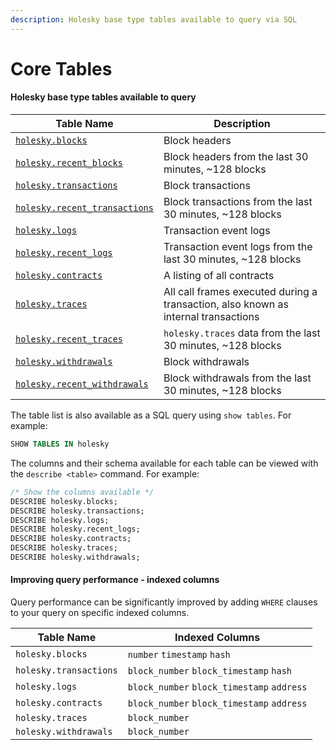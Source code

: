```yaml
---
description: Holesky base type tables available to query via SQL
---
```


# Core Tables

#### Holesky base type tables available to query

| Table Name                                               | Description                                                                        |
| -------------------------------------------------------- | ---------------------------------------------------------------------------------- |
| [`holesky.blocks`](holesky.blocks.md)                    | Block headers                                                                      |
| [`holesky.recent_blocks`](holesky.blocks.md)             | Block headers from the last 30 minutes, \~128 blocks                               |
| [`holesky.transactions`](holesky.transactions.md)        | Block transactions                                                                 |
| [`holesky.recent_transactions`](holesky.transactions.md) | Block transactions from the last 30 minutes, \~128 blocks                          |
| [`holesky.logs`](holesky.logs.md)                        | Transaction event logs                                                             |
| [`holesky.recent_logs`](holesky.logs.md)                 | Transaction event logs from the last 30 minutes, \~128 blocks                      |
| [`holesky.contracts`](holesky.contracts.md)              | A listing of all contracts                                                         |
| [`holesky.traces`](holesky.traces.md)                    | All call frames executed during a transaction, also known as internal transactions |
| [`holesky.recent_traces`](holesky.traces.md)             | `holesky.traces` data from the last 30 minutes, \~128 blocks                       |
| [`holesky.withdrawals`](holesky.withdrawals.md)          | Block withdrawals                                                                  |
| [`holesky.recent_withdrawals`](holesky.withdrawals.md)   | Block withdrawals from the last 30 minutes, \~128 blocks                           |

The table list is also available as a SQL query using `show tables`. For example:

```sql
SHOW TABLES IN holesky
```

The columns and their schema available for each table can be viewed with the `describe <table>` command. For example:

```sql
/* Show the columns available */
DESCRIBE holesky.blocks;
DESCRIBE holesky.transactions;
DESCRIBE holesky.logs;
DESCRIBE holesky.recent_logs;
DESCRIBE holesky.contracts;
DESCRIBE holesky.traces;
DESCRIBE holesky.withdrawals;
```

#### Improving query performance - indexed columns

Query performance can be significantly improved by adding `WHERE` clauses to your query on specific indexed columns.

| Table Name             | Indexed Columns                            |
| ---------------------- | ------------------------------------------ |
| `holesky.blocks`       | `number` `timestamp` `hash`                |
| `holesky.transactions` | `block_number` `block_timestamp` `hash`    |
| `holesky.logs`         | `block_number` `block_timestamp` `address` |
| `holesky.contracts`    | `block_number` `block_timestamp` `address` |
| `holesky.traces`       | `block_number`                             |
| `holesky.withdrawals`  | `block_number`                             |
